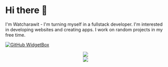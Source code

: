 <h1>Hi there 👋</h1>
I'm Watcharawit - I'm turning myself in a fullstack developer. I'm interested in developing websites and creating apps. I work on random projects in my free time.

[![GitHub WidgetBox](https://github-widgetbox.vercel.app/api/profile?username=prehmieren&data=repositories,stars,commits&theme=magic_girl)](https://github.com/Jurredr/github-widgetbox)


<p align="center">
  <a href="https://www.github.com/prehmieren">
    <img src="https://skillicons.dev/icons?i=html,css,git,github,bootstrap,vscode" /><br>
    <img src="https://www.codewars.com/users/prehmieren/badges/large">
  </a>
</p>

<!--
**prehmieren/prehmieren** is a ✨ _special_ ✨ repository because its `README.md` (this file) appears on your GitHub profile.

Here are some ideas to get you started:

- 🔭 I’m currently working on ...
- 🌱 I’m currently learning ...
- 👯 I’m looking to collaborate on ...
- 🤔 I’m looking for help with ...
- 💬 Ask me about ...
- 📫 How to reach me: ...
- 😄 Pronouns: ...
- ⚡ Fun fact: ...
-->
